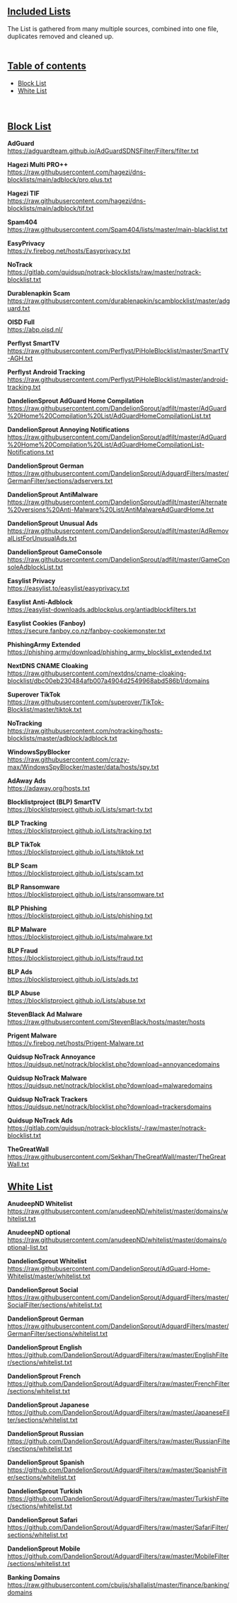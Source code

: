 ## <ins>Included Lists</ins>
The List is gathered from many multiple sources, combined into one file, duplicates removed and cleaned up.
<br><br>

## <ins>Table of contents</ins>
- [Block List](#block-list)
- [White List](#white-list)
  
<br>  

## <ins>Block List</ins>

**AdGuard** <br>
https://adguardteam.github.io/AdGuardSDNSFilter/Filters/filter.txt

**Hagezi Multi PRO++** <br>
https://raw.githubusercontent.com/hagezi/dns-blocklists/main/adblock/pro.plus.txt

**Hagezi TIF** <br>
https://raw.githubusercontent.com/hagezi/dns-blocklists/main/adblock/tif.txt

**Spam404** <br>
https://raw.githubusercontent.com/Spam404/lists/master/main-blacklist.txt

**EasyPrivacy** <br>
https://v.firebog.net/hosts/Easyprivacy.txt

**NoTrack** <br>
https://gitlab.com/quidsup/notrack-blocklists/raw/master/notrack-blocklist.txt

**Durablenapkin Scam** <br>
https://raw.githubusercontent.com/durablenapkin/scamblocklist/master/adguard.txt

**OISD Full** <br>
https://abp.oisd.nl/

**Perflyst SmartTV** <br>
https://raw.githubusercontent.com/Perflyst/PiHoleBlocklist/master/SmartTV-AGH.txt

**Perflyst Android Tracking** <br>
https://raw.githubusercontent.com/Perflyst/PiHoleBlocklist/master/android-tracking.txt

**DandelionSprout AdGuard Home Compilation** <br>
https://raw.githubusercontent.com/DandelionSprout/adfilt/master/AdGuard%20Home%20Compilation%20List/AdGuardHomeCompilationList.txt

**DandelionSprout Annoying Notifications** <br>
https://raw.githubusercontent.com/DandelionSprout/adfilt/master/AdGuard%20Home%20Compilation%20List/AdGuardHomeCompilationList-Notifications.txt

**DandelionSprout German** <br>
https://raw.githubusercontent.com/DandelionSprout/AdguardFilters/master/GermanFilter/sections/adservers.txt

**DandelionSprout AntiMalware** <br>
https://raw.githubusercontent.com/DandelionSprout/adfilt/master/Alternate%20versions%20Anti-Malware%20List/AntiMalwareAdGuardHome.txt

**DandelionSprout Unusual Ads** <br>
https://raw.githubusercontent.com/DandelionSprout/adfilt/master/AdRemovalListForUnusualAds.txt

**DandelionSprout GameConsole** <br>
https://raw.githubusercontent.com/DandelionSprout/adfilt/master/GameConsoleAdblockList.txt

**Easylist Privacy** <br>
https://easylist.to/easylist/easyprivacy.txt

**Easylist Anti-Adblock** <br>
https://easylist-downloads.adblockplus.org/antiadblockfilters.txt

**Easylist Cookies (Fanboy)** <br>
https://secure.fanboy.co.nz/fanboy-cookiemonster.txt

**PhishingArmy Extended** <br>
https://phishing.army/download/phishing_army_blocklist_extended.txt

**NextDNS CNAME Cloaking** <br>
https://raw.githubusercontent.com/nextdns/cname-cloaking-blocklist/dbc00eb230484afb007a4904d2549968abd586b1/domains

**Superover TikTok** <br>
https://raw.githubusercontent.com/superover/TikTok-Blocklist/master/tiktok.txt

**NoTracking** <br>
https://raw.githubusercontent.com/notracking/hosts-blocklists/master/adblock/adblock.txt

**WindowsSpyBlocker** <br>
https://raw.githubusercontent.com/crazy-max/WindowsSpyBlocker/master/data/hosts/spy.txt

**AdAway Ads** <br>
https://adaway.org/hosts.txt

**Blocklistproject (BLP) SmartTV** <br>
https://blocklistproject.github.io/Lists/smart-tv.txt

**BLP Tracking** <br>
https://blocklistproject.github.io/Lists/tracking.txt

**BLP TikTok** <br>
https://blocklistproject.github.io/Lists/tiktok.txt

**BLP Scam** <br>
https://blocklistproject.github.io/Lists/scam.txt

**BLP Ransomware** <br>
https://blocklistproject.github.io/Lists/ransomware.txt

**BLP Phishing** <br>
https://blocklistproject.github.io/Lists/phishing.txt

**BLP Malware** <br>
https://blocklistproject.github.io/Lists/malware.txt

**BLP Fraud** <br>
https://blocklistproject.github.io/Lists/fraud.txt

**BLP Ads** <br>
https://blocklistproject.github.io/Lists/ads.txt

**BLP Abuse** <br>
https://blocklistproject.github.io/Lists/abuse.txt

**StevenBlack Ad Malware** <br>
https://raw.githubusercontent.com/StevenBlack/hosts/master/hosts 

**Prigent Malware** <br>
https://v.firebog.net/hosts/Prigent-Malware.txt

**Quidsup NoTrack Annoyance** <br>
https://quidsup.net/notrack/blocklist.php?download=annoyancedomains

**Quidsup NoTrack Malware** <br>
https://quidsup.net/notrack/blocklist.php?download=malwaredomains

**Quidsup NoTrack Trackers** <br>
https://quidsup.net/notrack/blocklist.php?download=trackersdomains

**Quidsup NoTrack Ads** <br>
https://gitlab.com/quidsup/notrack-blocklists/-/raw/master/notrack-blocklist.txt

**TheGreatWall** <br>
https://raw.githubusercontent.com/Sekhan/TheGreatWall/master/TheGreatWall.txt


## <ins>White List</ins>

**AnudeepND Whitelist** <br>
https://raw.githubusercontent.com/anudeepND/whitelist/master/domains/whitelist.txt

**AnudeepND optional** <br>
https://raw.githubusercontent.com/anudeepND/whitelist/master/domains/optional-list.txt

**DandelionSprout Whitelist** <br>
https://raw.githubusercontent.com/DandelionSprout/AdGuard-Home-Whitelist/master/whitelist.txt

**DandelionSprout Social** <br>
https://raw.githubusercontent.com/DandelionSprout/AdguardFilters/master/SocialFilter/sections/whitelist.txt

**DandelionSprout German** <br>
https://raw.githubusercontent.com/DandelionSprout/AdguardFilters/master/GermanFilter/sections/whitelist.txt

**DandelionSprout English** <br>
https://github.com/DandelionSprout/AdguardFilters/raw/master/EnglishFilter/sections/whitelist.txt

**DandelionSprout French** <br>
https://github.com/DandelionSprout/AdguardFilters/raw/master/FrenchFilter/sections/whitelist.txt

**DandelionSprout Japanese** <br>
https://github.com/DandelionSprout/AdguardFilters/raw/master/JapaneseFilter/sections/whitelist.txt

**DandelionSprout Russian** <br>
https://github.com/DandelionSprout/AdguardFilters/raw/master/RussianFilter/sections/whitelist.txt

**DandelionSprout Spanish** <br>
https://github.com/DandelionSprout/AdguardFilters/raw/master/SpanishFilter/sections/whitelist.txt

**DandelionSprout Turkish** <br>
https://github.com/DandelionSprout/AdguardFilters/raw/master/TurkishFilter/sections/whitelist.txt

**DandelionSprout Safari** <br>
https://github.com/DandelionSprout/AdguardFilters/raw/master/SafariFilter/sections/whitelist.txt

**DandelionSprout Mobile** <br>
https://github.com/DandelionSprout/AdguardFilters/raw/master/MobileFilter/sections/whitelist.txt

**Banking Domains** <br>
https://raw.githubusercontent.com/cbuijs/shallalist/master/finance/banking/domains
